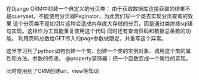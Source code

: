 在Django ORM中封装一个自定义的分页类：
由于获取数据库连接获取的结果不是queryset，不能使用分页器Peginator，为此我们写一个类去实现分页查询的效果
这个分页类不是如切片这种会造成内存庞大存储的分页，而是通过类拼接sql语句实现。这样作为工具能重复使用这个代码
同时还有查询页码和数据总条数的功能。
利用页码总数给GET传入的page参数做限定，并重写这个异常。

这里学习到了python如何创建一个类、创建一个类的实例对象、调用这个类的属性和方法。参数的传递。
@property装饰器：把一个函数变成一个属性的实现。

同时使用到了ORM创建url，view等知识
